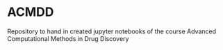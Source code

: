 # ACMDD
Repository to hand in created jupyter notebooks of the course Advanced Computational Methods in Drug Discovery
